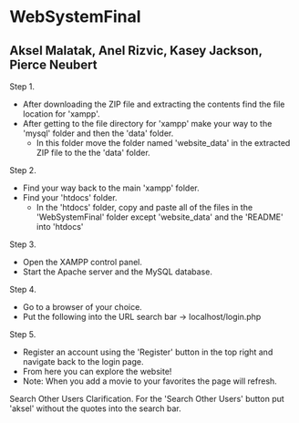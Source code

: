 # WebSystemFinal
## Aksel Malatak, Anel Rizvic, Kasey Jackson, Pierce Neubert

Step 1.
  - After downloading the ZIP file and extracting the contents find the file location for 'xampp'.
  - After getting to the file directory for 'xampp' make your way to the 'mysql' folder and then the 'data' folder.
    - In this folder move the folder named 'website_data' in the extracted ZIP file to the the 'data' folder.

Step 2.
  - Find your way back to the main 'xampp' folder.
  - Find your 'htdocs' folder.
    - In the 'htdocs' folder, copy and paste all of the files in the 'WebSystemFinal' folder except 'website_data' and the 'README' into 'htdocs'
    
Step 3.
  - Open the XAMPP control panel.
  - Start the Apache server and the MySQL database.

Step 4.
  - Go to a browser of your choice.
  - Put the following into the URL search bar -> localhost/login.php
  
Step 5.
  - Register an account using the 'Register' button in the top right and navigate back to the login page.
  - From here you can explore the website!
  - Note: When you add a movie to your favorites the page will refresh.
  
Search Other Users Clarification.
  For the 'Search Other Users' button put 'aksel' without the quotes into the search bar.
